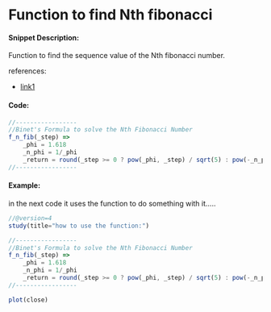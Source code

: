 # Function to find Nth fibonacci

#### Snippet Description:

Function to find the sequence value of the Nth fibonacci number.

references:
* [link1](https://www.geeksforgeeks.org/program-for-nth-fibonacci-number/ "Multiple Methods:")


#### Code:
<!--  -->
<!-- code goes between the backticks: -->
```javascript
//-----------------
//Binet's Formula to solve the Nth Fibonacci Number
f_n_fib(_step) =>
    _phi = 1.618
    _n_phi = 1/_phi
    _return = round(_step >= 0 ? pow(_phi, _step) / sqrt(5) : pow(-_n_phi, _step) / sqrt(5))
//-----------------
```


#### Example:

in the next code it uses the function to do something with it.....

<!--  -->
<!-- code goes between the backticks: -->
```javascript
//@version=4
study(title="how to use the function:")

//-----------------
//Binet's Formula to solve the Nth Fibonacci Number
f_n_fib(_step) =>
    _phi = 1.618
    _n_phi = 1/_phi
    _return = round(_step >= 0 ? pow(_phi, _step) / sqrt(5) : pow(-_n_phi, _step) / sqrt(5))
//-----------------

plot(close)
```

